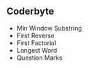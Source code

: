 ## Coderbyte

* Min Window Substring
* First Reverse
* First Factorial
* Longest Word
* Question Marks 
